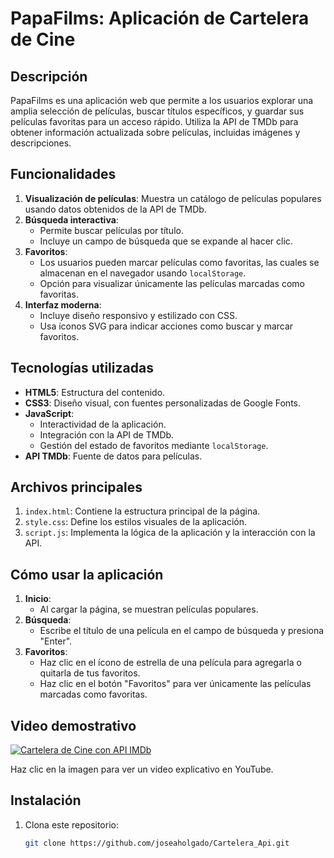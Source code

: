 # PapaFilms: Aplicación de Cartelera de Cine

## Descripción
PapaFilms es una aplicación web que permite a los usuarios explorar una amplia selección de películas, buscar títulos específicos, y guardar sus películas favoritas para un acceso rápido. Utiliza la API de TMDb para obtener información actualizada sobre películas, incluidas imágenes y descripciones.

## Funcionalidades
1. **Visualización de películas**: Muestra un catálogo de películas populares usando datos obtenidos de la API de TMDb.
2. **Búsqueda interactiva**: 
   - Permite buscar películas por título.
   - Incluye un campo de búsqueda que se expande al hacer clic.
3. **Favoritos**: 
   - Los usuarios pueden marcar películas como favoritas, las cuales se almacenan en el navegador usando `localStorage`.
   - Opción para visualizar únicamente las películas marcadas como favoritas.
4. **Interfaz moderna**: 
   - Incluye diseño responsivo y estilizado con CSS.
   - Usa íconos SVG para indicar acciones como buscar y marcar favoritos.

## Tecnologías utilizadas
- **HTML5**: Estructura del contenido.
- **CSS3**: Diseño visual, con fuentes personalizadas de Google Fonts.
- **JavaScript**: 
  - Interactividad de la aplicación.
  - Integración con la API de TMDb.
  - Gestión del estado de favoritos mediante `localStorage`.
- **API TMDb**: Fuente de datos para películas.

## Archivos principales
1. `index.html`: Contiene la estructura principal de la página.
2. `style.css`: Define los estilos visuales de la aplicación.
3. `script.js`: Implementa la lógica de la aplicación y la interacción con la API.

## Cómo usar la aplicación
1. **Inicio**: 
   - Al cargar la página, se muestran películas populares.
2. **Búsqueda**: 
   - Escribe el título de una película en el campo de búsqueda y presiona "Enter".
3. **Favoritos**: 
   - Haz clic en el ícono de estrella de una película para agregarla o quitarla de tus favoritos.
   - Haz clic en el botón "Favoritos" para ver únicamente las películas marcadas como favoritas.
  
## Video demostrativo

[![Cartelera de Cine con API IMDb](https://img.youtube.com/vi/wYA3ah_p5ME/hqdefault.jpg)](https://youtu.be/wYA3ah_p5ME)

Haz clic en la imagen para ver un video explicativo en YouTube.


## Instalación
1. Clona este repositorio:
   ```bash
   git clone https://github.com/joseaholgado/Cartelera_Api.git

